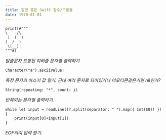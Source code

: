 ```yaml
---
title: 알면 좋은 Swift 함수/구문들
date: 1970-01-01
---
```


``` {class="language-swift"}
print(#"""
\    /\
 )  ( ')
(  /  )
 \(__)|
"""#)
```
*탈출문자 포함된 여러줄 문자열 출력하기*

``` {class="language-swift"}
Character("a").asciiValue!
```
*특정 문자의 아스키 값 알기. 근데 여러 문자로 되어있거나 이모티콘같은거면 nil인가?*


``` {class="language-swift"}
String(repeating: "*", count: i)
```
*반복되는 문자열 출력하기.*

``` {class="language-swift"}
while let input = readLine()?.split(separator: " ").map({ Int($0)! }) {
    print(input[0]+input[1])
}
```
*EOF까지 입력 받기.*
